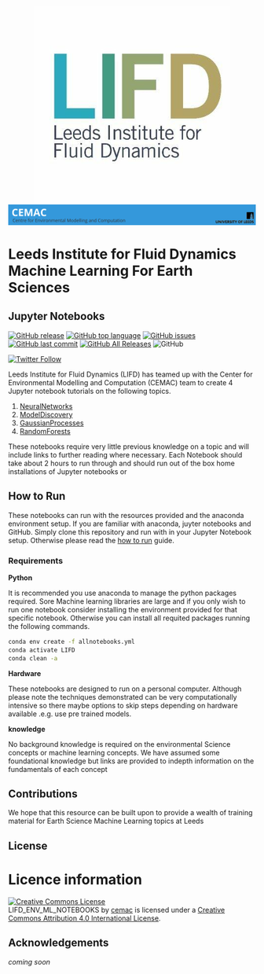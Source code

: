 <div align="center">
<img src="https://github.com/cemac/LIFD_ENV_ML_NOTEBOOKS/blob/main/images/LIFDlogo.png"></a>
<a href="https://www.cemac.leeds.ac.uk/">
  <img src="https://github.com/cemac/cemac_generic/blob/master/Images/cemac.png"></a>
  <br>
</div>

# Leeds Institute for Fluid Dynamics Machine Learning For Earth Sciences #
## Jupyter Notebooks ##

 [![GitHub release](https://img.shields.io/github/release/cemac/LIFD_ENV_ML_NOTEBOOKS.svg)](https://github.com/cemac/LIFD_ENV_ML_NOTEBOOKS/releases) [![GitHub top language](https://img.shields.io/github/languages/top/cemac/LIFD_ENV_ML_NOTEBOOKS.svg)](https://github.com/cemac/LIFD_ENV_ML_NOTEBOOKS) [![GitHub issues](https://img.shields.io/github/issues/cemac/LIFD_ENV_ML_NOTEBOOKS.svg)](https://github.com/cemac/LIFD_ENV_ML_NOTEBOOKS/issues) [![GitHub last commit](https://img.shields.io/github/last-commit/cemac/LIFD_ENV_ML_NOTEBOOKS.svg)](https://github.com/cemac/LIFD_ENV_ML_NOTEBOOKS/commits/master) [![GitHub All Releases](https://img.shields.io/github/downloads/cemac/LIFD_ENV_ML_NOTEBOOKS/total.svg)](https://github.com/cemac/LIFD_ENV_ML_NOTEBOOKS/releases) ![GitHub](https://img.shields.io/github/license/cemac/LIFD_ENV_ML_NOTEBOOKS.svg)

[![Twitter Follow](https://img.shields.io/twitter/follow/FluidsLeeds.svg?style=social&label=Follow)](https://twitter.com/FluidsLeeds)

Leeds Institute for Fluid Dynamics (LIFD) has teamed up with the Center for Environmental Modelling and Computation (CEMAC) team to create 4 Jupyter notebook tutorials on the following topics.

1. [NeuralNetworks](NeuralNetworks)
2. [ModelDiscovery](ModelDiscovery)
3. [GaussianProcesses](GaussianProcesses)
4. [RandomForests](RandomForests)

These notebooks require very little previous knowledge on a topic and will include links to further reading where necessary. Each Notebook should take about 2 hours to run through and should run out of the box home installations of Jupyter notebooks or

## How to Run

These notebooks can run with the resources provided and the anaconda environment setup. If you are familiar with anaconda, juyter notebooks and GitHub. Simply clone this repository and run with in your Jupyter Notebook setup. Otherwise please read the [how to run](howtorun.md) guide.

### Requirements

**Python**

It is recommended you use anaconda to manage the python packages required. Sore Machine learning libraries are large and if you only wish to run one notebook consider installing the environment provided for that specific notebook. Otherwise you can install all requited packages running the following commands.  

```bash
conda env create -f allnotebooks.yml
conda activate LIFD
conda clean -a
```

**Hardware**

These notebooks are designed to run on a personal computer. Although please note the techniques demonstrated can be very computationally intensive so there maybe options to skip steps depending on hardware available .e.g. use pre trained models.

**knowledge**

No background knowledge is required on the environmental Science concepts or machine learning concepts. We have assumed some foundational knowledge but links are provided to indepth information on the fundamentals of each concept  

## Contributions

We hope that this resource can be built upon to provide a wealth of training material for Earth Science Machine Learning topics at Leeds

## License
# Licence information #

<a rel="license" href="http://creativecommons.org/licenses/by/4.0/"><img alt="Creative Commons License" style="border-width:0" src="https://i.creativecommons.org/l/by/4.0/88x31.png" /></a><br /><span xmlns:dct="http://purl.org/dc/terms/" property="dct:title">LIFD_ENV_ML_NOTEBOOKS</span> by <a xmlns:cc="http://creativecommons.org/ns#" href="http://cemac.leeds.ac.uk/" property="cc:attributionName" rel="cc:attributionURL">cemac</a> is licensed under a <a rel="license" href="http://creativecommons.org/licenses/by/4.0/">Creative Commons Attribution 4.0 International License</a>.

## Acknowledgements
*coming soon*
